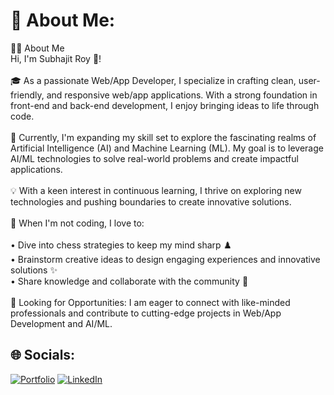 # 💫 About Me:
👨‍💻 About Me<br>Hi, I'm Subhajit Roy 👋!<br><br>🎓 As a passionate Web/App Developer, I specialize in crafting clean, user-friendly, and responsive web/app applications. With a strong foundation in front-end and back-end development, I enjoy bringing ideas to life through code.<br><br>🚀 Currently, I'm expanding my skill set to explore the fascinating realms of Artificial Intelligence (AI) and Machine Learning (ML). My goal is to leverage AI/ML technologies to solve real-world problems and create impactful applications.<br><br>💡 With a keen interest in continuous learning, I thrive on exploring new technologies and pushing boundaries to create innovative solutions.<br><br>🌟 When I'm not coding, I love to:<br><br>• Dive into chess strategies to keep my mind sharp ♟️<br>• Brainstorm creative ideas to design engaging experiences and innovative solutions ✨<br>• Share knowledge and collaborate with the community 🤝<br><br>🎯 Looking for Opportunities: I am eager to connect with like-minded professionals and contribute to cutting-edge projects in Web/App Development and AI/ML.


## 🌐 Socials:
[![Portfolio](https://img.shields.io/badge/Portfolio-%23000000.svg?logo=firefox&logoColor=white)](https://subhajit.is-a.dev)
[![LinkedIn](https://img.shields.io/badge/LinkedIn-%230077B5.svg?logo=linkedin&logoColor=white)](https://linkedin.com/in/subhajit-roy-dev)
